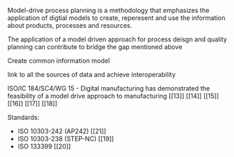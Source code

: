 Model-drive process planning is a methodology that emphasizes the application of digtial models to create, reperesent and use the information about products, processes and resources. 

The application of a model driven approach for process deisgn and quality planning can contribute to bridge the gap mentioned above 

Create common information model

link to all the sources of data and achieve interoperability

ISO/IC 184/SC4/WG 15 - Digital manufacturing has demonstrated the feasibility of a model drive approach to manufacturing [[13]] [[14]] [[15]] [[16]] [[17]] [[18]]

Standards:
- ISO 10303-242 (AP242) [[21]]
- ISO 10303-238 (STEP-NC) [[19]]
- ISO 133399 [[20]]